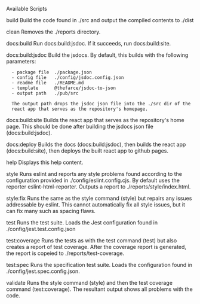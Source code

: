 
Available Scripts

  build
      Build the code found in ./src and output the compiled contents to ./dist

  clean
      Removes the ./reports directory.

  docs:build
      Run docs:build:jsdoc.  If it succeeds, run docs:build:site.

  docs:build:jsdoc
      Build the jsdocs.  By default, this builds with the following
      parameters:
  
      - package file  ./package.json
      - config file   ./config/jsdoc.config.json
      - readme file   ./README.md
      - template      @thefarce/jsdoc-to-json
      - output path   ./pub/src
  
      The output path drops the jsdoc json file into the ./src dir of the
      react app that serves as the repository's homepage.

  docs:build:site
      Builds the react app that serves as the repository's home page.  This
      should be done after building the jsdocs json file (docs:build:jsdoc).

  docs:deploy
      Builds the docs (docs:build:jsdoc), then builds the react app
      (docs:build:site), then deploys the built react app to github pages.

  help
      Displays this help content.

  style
      Runs eslint and reports any style problems found according to the
      configuration provided in ./config/eslint.config.cjs.
      By default uses the reporter eslint-html-reporter.
      Outputs a report to ./reports/style/index.html.

  style:fix
      Runs the same as the style command (style) but repairs any issues
      addressable by eslint.  This cannot automatically fix all style issues,
      but it can fix many such as spacing flaws.

  test
      Runs the test suite.  Loads the Jest configuration found in
      ./config/jest.test.config.json

  test:coverage
      Runs the tests as with the test command (test) but also creates a report
      of test coverage.  After the coverage report is generated, the report is
      copeied to ./reports/test-coverage.

  test:spec
      Runs the specification test suite.  Loads the configuration found in
      ./config/jest.spec.config.json.

  validate
      Runs the style command (style) and then the test coverage command
      (test:coverage).  The resultant output shows all problems with the code.

